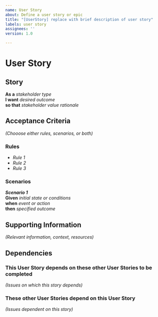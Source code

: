 ```yaml
---
name: User Story
about: Define a user story or epic
title: "[UserStory] replace with brief description of user story"
labels: user story
assignees: ''
version: 1.0

---
```


# User Story

## Story
**As a**  _stakeholder type_  
**I want**  _desired outcome_  
**so that**  _stakeholder value rationale_

## Acceptance Criteria
_(Chooose either rules, scenarios, or both)_

### Rules
* _Rule 1_
* _Rule 2_
* _Rule 3_

### Scenarios
_**Scenario 1**_  
**Given**  _initial state or conditions_  
**when**  _event or action_  
**then**  _specified outcome_  


## Supporting Information
_(Relevant information, context, resources)_

## Dependencies
### This User Story depends on these other User Stories to be completed
_(Issues on which this story depends)_

### These other User Stories depend on this User Story
_(Issues dependent on this story)_

